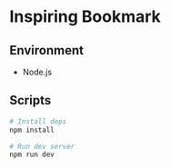 # Inspiring Bookmark
## Environment
- Node.js

## Scripts
```bash
# Install deps
npm install

# Run dev server
npm run dev
```
